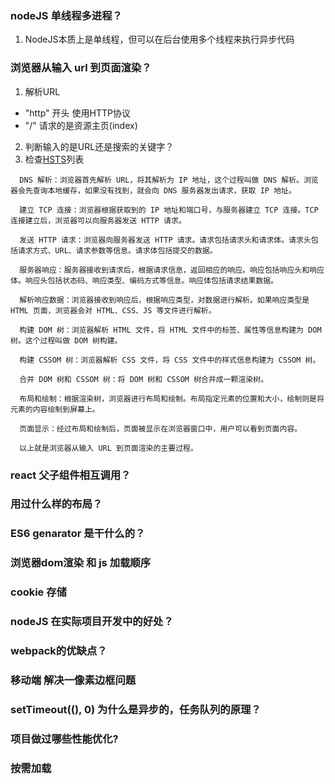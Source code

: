 ### nodeJS 单线程多进程？

1. NodeJS本质上是单线程，但可以在后台使用多个线程来执行异步代码


### 浏览器从输入 url 到页面渲染？
1. 解析URL 
  * "http" 开头 使用HTTP协议
  * "/"  请求的是资源主页(index)
2. 判断输入的是URL还是搜索的关键字？
3. 检查[HSTS](https://zh.wikipedia.org/wiki/HTTP%E4%B8%A5%E6%A0%BC%E4%BC%A0%E8%BE%93%E5%AE%89%E5%85%A8)列表


```
  DNS 解析：浏览器首先解析 URL，将其解析为 IP 地址，这个过程叫做 DNS 解析。浏览器会先查询本地缓存，如果没有找到，就会向 DNS 服务器发出请求，获取 IP 地址。

  建立 TCP 连接：浏览器根据获取到的 IP 地址和端口号，与服务器建立 TCP 连接。TCP 连接建立后，浏览器可以向服务器发送 HTTP 请求。

  发送 HTTP 请求：浏览器向服务器发送 HTTP 请求。请求包括请求头和请求体。请求头包括请求方式、URL、请求参数等信息。请求体包括提交的数据。

  服务器响应：服务器接收到请求后，根据请求信息，返回相应的响应。响应包括响应头和响应体。响应头包括状态码、响应类型、编码方式等信息。响应体包括请求结果数据。

  解析响应数据：浏览器接收到响应后，根据响应类型，对数据进行解析。如果响应类型是 HTML 页面，浏览器会对 HTML、CSS、JS 等文件进行解析。

  构建 DOM 树：浏览器解析 HTML 文件，将 HTML 文件中的标签、属性等信息构建为 DOM 树。这个过程叫做 DOM 树构建。

  构建 CSSOM 树：浏览器解析 CSS 文件，将 CSS 文件中的样式信息构建为 CSSOM 树。

  合并 DOM 树和 CSSOM 树：将 DOM 树和 CSSOM 树合并成一颗渲染树。

  布局和绘制：根据渲染树，浏览器进行布局和绘制。布局指定元素的位置和大小，绘制则是将元素的内容绘制到屏幕上。

  页面显示：经过布局和绘制后，页面被显示在浏览器窗口中，用户可以看到页面内容。

  以上就是浏览器从输入 URL 到页面渲染的主要过程。

```


### react 父子组件相互调用？


### 用过什么样的布局？


### ES6 genarator 是干什么的？


### 浏览器dom渲染 和 js 加载顺序



### cookie 存储


### nodeJS 在实际项目开发中的好处？


### webpack的优缺点？



### 移动端 解决一像素边框问题


### setTimeout((), 0) 为什么是异步的，任务队列的原理？


### 项目做过哪些性能优化?


### 按需加载



